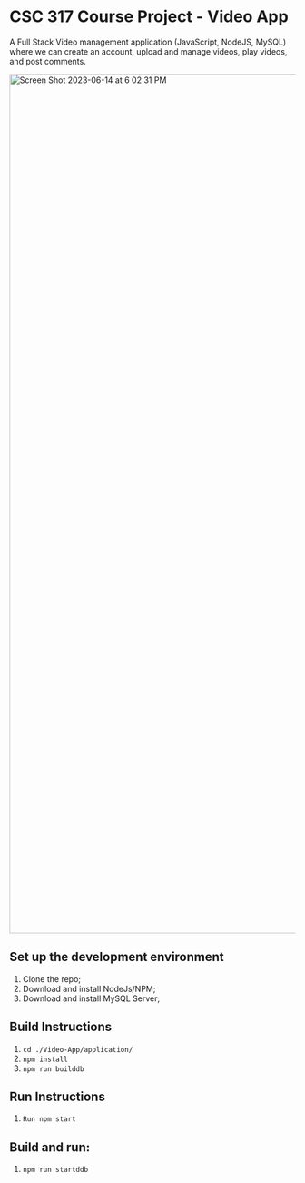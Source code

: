 # CSC 317 Course Project - Video App

A Full Stack Video management application (JavaScript, NodeJS, MySQL) where we can create an account, upload and manage videos, play videos, and post comments.  

<img width="1512" alt="Screen Shot 2023-06-14 at 6 02 31 PM" src="https://github.com/spushkin/Video_App/assets/42389366/e1bb5b8d-5750-4298-89b1-e09136054892">

## Set up the development environment

1. Clone the repo;
2. Download and install NodeJs/NPM;
3. Download and install MySQL Server;


## Build Instructions
 
1. <code>cd ./Video-App/application/</code>
2. <code>npm install</code>
3. <code>npm run builddb</code>

## Run Instructions

1. <code>Run npm start</code>

## Build and run:
1. <code>npm run startddb</code>
